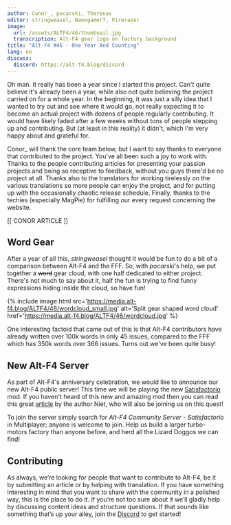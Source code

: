 ```yaml
---
author: Conor_, pocarski, Therenas
editor: stringweasel, Nanogamer7, Firerazer
image:
  url: /assets/ALTF4/46/thumbnail.jpg
  transcription: Alt-F4 gear logo on factory background
title: "Alt-F4 #46 - One Year And Counting"
lang: en
discuss:
  discord: https://alt-f4.blog/discord
---
```


Oh man. It really has been a year since I started this project. Can't quite believe it's already been a year, while also not quite believing the project carried on for a whole year. In the beginning, it was just a silly idea that I wanted to try out and see where it would go, not really expecting it to become an actual project with dozens of people regularly contributing. It would have likely faded after a few weeks without tons of people stepping up and contributing. But (at least in this reality) it didn't, which I'm very happy about and grateful for.

Conor_ will thank the core team below, but I want to say thanks to everyone that contributed to the project. You've all been such a joy to work with. Thanks to the people contributing articles for presenting your passion projects and being so receptive to feedback, without you guys there'd be no project at all. Thanks also to the translators for working tirelessly on the various translations so more people can enjoy the project, and for putting up with the occasionally chaotic release schedule. Finally, thanks to the techies (especially MagPie) for fulfilling our every request concerning the website.

[[ CONOR ARTICLE ]]

## Word Gear

After a year of all this, *stringweasel* thought it would be fun to do a bit of a comparison between Alt-F4 and the FFF. So, with *pocarski*'s help, we put together a ~~word~~ gear cloud, with one half dedicated to either project. There's not much to say about it, half the fun is trying to find funny expressions hiding inside the cloud, so have fun!

{% include image.html src='https://media.alt-f4.blog/ALTF4/46/wordcloud_small.jpg' alt='Split gear shaped word cloud' href='https://media.alt-f4.blog/ALTF4/46/wordcloud.jpg' %}

One interesting factoid that came out of this is that Alt-F4 contributors have already written over 100k words in only 45 issues, compared to the FFF which has 350k words over 366 issues. Turns out we've been quite busy!

## New Alt-F4 Server

As part of Alt-F4's anniversary celebration, we would like to announce our new Alt-F4 public server! This time we will be playing the new [Satisfactorio](https://mods.factorio.com/mod/Satisfactorio) mod. If you haven't heard of this new and amazing mod then you can read this great [article](https://alt-f4.blog/ALTF4-45/) by the author Niet, who will also be joining us on this quest!

To join the server simply search for *Alt-F4 Community Server - Satisfactorio* in Multiplayer; anyone is welcome to join. Help us build a larger turbo-motors factory than anyone before, and herd all the Lizard Doggos we can find!

## Contributing

As always, we’re looking for people that want to contribute to Alt-F4, be it by submitting an article or by helping with translation. If you have something interesting in mind that you want to share with the community in a polished way, this is the place to do it. If you’re not too sure about it we’ll gladly help by discussing content ideas and structure questions. If that sounds like something that’s up your alley, join the [Discord](https://alt-f4.blog/discord) to get started!
